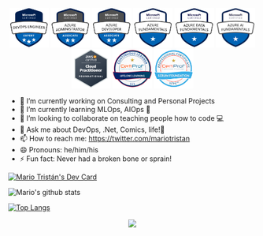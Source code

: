 


<p align='center'>
<a href="https://www.credly.com/badges/0438d817-6697-44c1-8572-82d7c0e25ae4/public_url" target="_blank"><img  height="80" src="https://raw.githubusercontent.com/mariotristan/mariotristan/main/images/CERT-Expert-DevOps-Engineer-600x600.png"></a>  
  <a href="https://www.credly.com/badges/a84a9db9-1153-479d-acd9-5a11ae32f11c/public_url" target="_blank"><img  height="80" src="https://raw.githubusercontent.com/mariotristan/mariotristan/main/images/azure-administrator-associate-600x600.png"></a>  
  <a href="https://www.credly.com/badges/e0fdd88b-e52c-4ad0-933b-da611956f048/public_url" target="_blank"><img  height="80" src="https://raw.githubusercontent.com/mariotristan/mariotristan/main/images/azure-developer-associate-600x600.png"></a>  
<a href="https://www.credly.com/badges/e55a31b3-562d-487c-8cac-43ee8e7a3283/public_url"><img  height="80" src="https://raw.githubusercontent.com/mariotristan/mariotristan/main/images/azure-fundamentals-600x600.png"></a>
<a href="https://www.credly.com/badges/c839c97d-3b3c-47fb-8726-bdffab8008af/public_url"><img  height="80" src="https://raw.githubusercontent.com/mariotristan/mariotristan/main/images/azure-data-fundamentals-600x600.png"></a>
<a href="https://www.credly.com/badges/9d3a9f5d-6806-48b3-9a4f-bb9415fb9092/public_url"><img  height="80" src="https://raw.githubusercontent.com/mariotristan/mariotristan/main/images/microsoft-certified-azure-ai-fundamentals.png"></a>
<a href="https://www.credly.com/badges/611af53c-009f-4249-9ca4-26d8cab18010/public_url">
<img  height="80" src="https://raw.githubusercontent.com/mariotristan/mariotristan/main/images/practitioner.png"></a>
<a href="https://www.credly.com/badges/1fe5dcbc-d445-44e9-93be-fc4e9e8d865f/public_url">
<img  height="80" src="https://raw.githubusercontent.com/mariotristan/mariotristan/main/images/CertiProf-Badge-LLL.png"></a>
<a href="https://www.credly.com/badges/9a3e130e-4b73-4872-a2da-ee7034f0a013/public_url">
<img  height="80" src="https://raw.githubusercontent.com/mariotristan/mariotristan/main/images/CertiProf-Badge-SFPC_1.png">
  </a>
</p>



- 🔭 I’m currently working on Consulting and Personal Projects 
- 🌱 I’m currently learning MLOps, AIOps	🤖
- 👯 I’m looking to collaborate on teaching people how to code 💻
- 💬 Ask me about DevOps, .Net, Comics, life!🧙
- 📫 How to reach me: https://twitter.com/mariotristan 
- 😄 Pronouns: he/him/his 
- ⚡ Fun fact: Never had a broken bone or sprain!


<p align='left'>
<a href="https://app.daily.dev/mariotristan"><img src="https://api.daily.dev/devcards/ae198add94d54a3286c733e19afeb3f2.png?r=l9z" width="150" alt="Mario Tristán's Dev Card"/></a>
</p>
<p align='center'>
  
![Mario's github stats](https://github-readme-stats.vercel.app/api?username=mariotristan&show_icons=true&theme=dark)

[![Top Langs](https://github-readme-stats.vercel.app/api/top-langs/?username=mariotristan&layout=compact)](https://github.com/mariotristan/github-readme-stats)
</p>

<p align='center'>
<img align='center' src="https://visitor-badge.glitch.me/badge?page_id=mariotristan.visitor-badge">
 <p/
